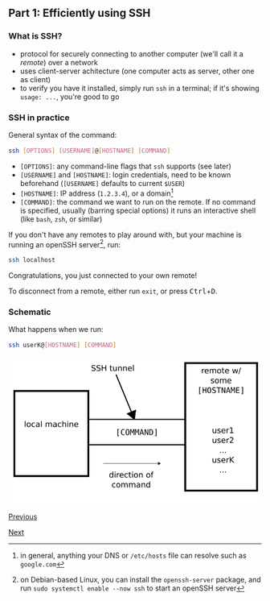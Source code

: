 ## Part 1: Efficiently using SSH

### What is SSH?

* protocol for securely connecting to another computer (we'll call it a _remote_) over a network
* uses client-server achitecture (one computer acts as server, other one as client)
* to verify you have it installed, simply run `ssh` in a terminal; if it's showing `usage: ...`, you're good to go


### SSH in practice

General syntax of the command:

```bash
ssh [OPTIONS] [USERNAME]@[HOSTNAME] [COMMAND]
```

* `[OPTIONS]`: any command-line flags that `ssh` supports (see later)
* `[USERNAME]` and `[HOSTNAME]`: login credentials, need to be known beforehand (`[USERNAME]` defaults to current `$USER`)
* `[HOSTNAME]`: IP address (`1.2.3.4`), or a domain[^resolution]
* `[COMMAND]`: the command we want to run on the remote. If no command is specified, usually (barring special options) it runs an interactive shell (like `bash`, `zsh`, or similar)

If you don't have any remotes to play around with, but your machine is running an openSSH server[^ssh-server], run:

```bash
ssh localhost
```

Congratulations, you just connected to your own remote!

To disconnect from a remote, either run `exit`, or press <kbd>Ctrl</kbd>+<kbd>D</kbd>.


[^resolution]: in general, anything your DNS or `/etc/hosts` file can resolve such as `google.com`
[^ssh-server]: on Debian-based Linux, you can install the `openssh-server` package, and run `sudo systemctl enable --now ssh` to start an openSSH server


### Schematic

What happens when we run:

```bash
ssh userK@[HOSTNAME] [COMMAND]
```

![ssh_schematic](ssh_schematic.png)

[Previous](preface.md)

[Next](ssh_exercise.md)
